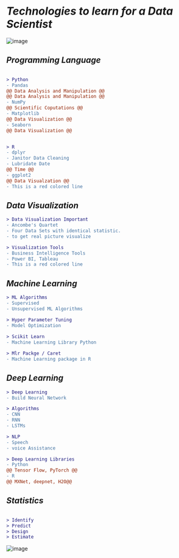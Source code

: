 # _Technologies to learn for a Data Scientist_

![image](https://github.com/SharvinKumarArumugam/Roadmap_DataScientist/assets/93881528/dd55fb19-3c88-4807-b4f7-8bd611ccf7e8)



## _Programming Language_

```diff

> Python
- Pandas 
@@ Data Analysis and Manipulation @@ 
@@ Data Analysis and Manipulation @@
- NumPy 
@@ Scientific Coputations @@
- Matplotlib 
@@ Data Visualization @@
- Seaborn 
@@ Data Visualization @@


> R
- dplyr
- Janitor Data Cleaning
- Lubridate Date
@@ Time @@
- ggplot2
@@ Data Visualzation @@
- This is a red colored line

```
## _Data Visualization_
```diff
> Data Visualization Important
- Ancombe's Quartet
- Four Data Sets with identical statistic.
- to get real picture visualize

> Visualization Tools
- Business Intelligence Tools
- Power BI, Tableau
- This is a red colored line
```

## _Machine Learning_
 ```diff
> ML Algorithms
- Supervised
- Unsupervised ML Algorithms

> Hyper Parameter Tuning
- Model Optimization
    
> Scikit Learn
- Machine Learning Library Python

> Mlr Packge / Caret
- Machine Learning package in R

```
## _Deep Learning_
 ```diff
> Deep Learning
- Build Neural Network

> Algorithms
- CNN
- RNN
- LSTMs

> NLP
- Speech
- voice Assistance

> Deep Learning Libraries
- Python 
@@ Tensor Flow, PyTorch @@
- R
@@ MXNet, deepnet, H2O@@
```
## _Statistics_

 ```diff

> Identify 
> Predict
> Design
> Estimate
```

![image](https://github.com/SharvinKumarArumugam/Roadmap_DataScientist/assets/93881528/20155196-2860-4ef6-aa77-ea5f865c4b85)



    

